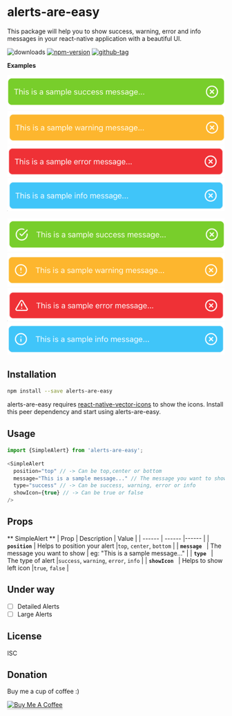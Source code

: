 # alerts-are-easy

This package will help you to show success, warning, error and info messages in your react-native application with a beautiful UI.

![downloads](https://img.shields.io/npm/dt/alerts-are-easy.svg)
[![npm-version](https://img.shields.io/npm/v/alerts-are-easy.svg)](https://www.npmjs.com/package/alerts-are-easy)
[![github-tag](https://img.shields.io/github/tag/Vyshakhcs1/alerts-are-easy.svg?maxAge=1800)](https://github.com/Vyshakhcs1/alerts-are-easy/)

**Examples**

![N|Solid](https://raw.githubusercontent.com/Vyshakhcs1/alerts-are-easy/main/.github/images/sc-1.png)
![N|Solid](https://raw.githubusercontent.com/Vyshakhcs1/alerts-are-easy/main/.github/images/wr-1.png)
![N|Solid](https://raw.githubusercontent.com/Vyshakhcs1/alerts-are-easy/main/.github/images/er-1.png)
![N|Solid](https://raw.githubusercontent.com/Vyshakhcs1/alerts-are-easy/main/.github/images/inf-1.png)

![N|Solid](https://raw.githubusercontent.com/Vyshakhcs1/alerts-are-easy/main/.github/images/sc-2.png)
![N|Solid](https://raw.githubusercontent.com/Vyshakhcs1/alerts-are-easy/main/.github/images/wr-2.png)
![N|Solid](https://raw.githubusercontent.com/Vyshakhcs1/alerts-are-easy/main/.github/images/er-2.png)
![N|Solid](https://raw.githubusercontent.com/Vyshakhcs1/alerts-are-easy/main/.github/images/inf-2.png)

## Installation

```bash
npm install --save alerts-are-easy
```

alerts-are-easy requires [react-native-vector-icons](https://www.npmjs.com/package/react-native-vector-icons/) to show the icons.
Install this peer dependency and start using alerts-are-easy.

## Usage

```js
import {SimpleAlert} from 'alerts-are-easy';
```

```js
<SimpleAlert
  position="top" // -> Can be top,center or bottom
  message="This is a sample message..." // The message you want to show
  type="success" // -> Can be success, warning, error or info
  showIcon={true} // -> Can be true or false
/>
```

## Props

** SimpleAlert **
| Prop | Description | Value |
| ------ | ------ |------ |
| **`position`** | Helps to position your alert |`top`, `center`, `bottom` |
| **`message `** | The message you want to show | eg: "This is a sample message..." |
| **`type `** | The type of alert |`success`, `warning`, `error`, `info` |
| **`showIcon `** | Helps to show left icon |`true`, `false` |

## Under way

- [ ] Detailed Alerts
- [ ] Large Alerts

## License

ISC

## Donation

Buy me a cup of coffee :)

<a href="https://www.buymeacoffee.com/vyshakh.vj" target="_blank"><img src="https://www.buymeacoffee.com/assets/img/custom_images/orange_img.png" alt="Buy Me A Coffee" style="height: 41px !important;width: 174px !important;box-shadow: 0px 3px 2px 0px rgba(190, 190, 190, 0.5) !important;-webkit-box-shadow: 0px 3px 2px 0px rgba(190, 190, 190, 0.5) !important;" ></a>
